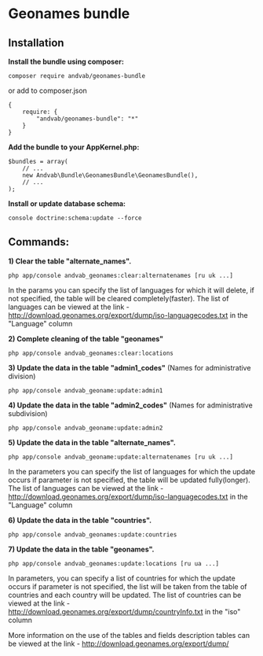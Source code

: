 # Geonames bundle
## Installation
**Install the bundle using composer:**

    composer require andvab/geonames-bundle

or add to composer.json

    {
        require: {
            "andvab/geonames-bundle": "*"
        }
    }

**Add the bundle to your AppKernel.php:**

    $bundles = array(
        // ...
        new Andvab\Bundle\GeonamesBundle\GeonamesBundle(),
        // ...
    );

**Install or update database schema:**

    console doctrine:schema:update --force

## Commands:
**1) Clear the table "alternate_names".**

    php app/console andvab_geonames:clear:alternatenames [ru uk ...]
 In the params you can specify the list of languages for which it will delete, if not specified, the table will be cleared completely(faster). The list of languages can be viewed at the link - http://download.geonames.org/export/dump/iso-languagecodes.txt in the "Language" column

**2) Complete cleaning of the table "geonames"**

    php app/console andvab_geonames:clear:locations


**3) Update the data in the table "admin1_codes"** (Names for administrative division)

    php app/console andvab_geoname:update:admin1

**4) Update the data in the table "admin2_codes"** (Names for administrative subdivision)

    php app/console andvab_geoname:update:admin2

**5) Update the data in the table "alternate_names".**

    php app/console andvab_geoname:update:alternatenames [ru uk ...]
In the parameters you can specify the list of languages for which the update occurs if parameter is not specified, the table will be updated fully(longer). The list of languages can be viewed at the link - http://download.geonames.org/export/dump/iso-languagecodes.txt in the "Language" column

**6) Update the data in the table "countries".**

    php app/console andvab_geonames:update:countries


**7) Update the data in the table "geonames".**
    
    php app/console andvab_geonames:update:locations [ru ua ...]
In parameters, you can specify a list of countries for which the update occurs if parameter is not specified, the list will be taken from the table of countries and each country will be updated. The list of countries can be viewed at the link - http://download.geonames.org/export/dump/countryInfo.txt in the "iso" column

More information on the use of the tables and fields description tables can be viewed at the link - http://download.geonames.org/export/dump/ 